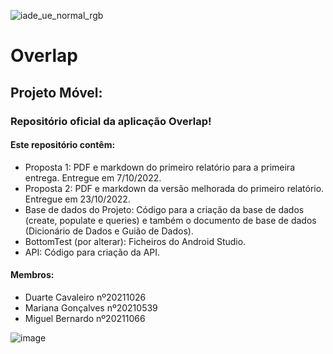 
![iade_ue_normal_rgb](https://user-images.githubusercontent.com/99985414/205151334-5ca3bd93-7b34-45f0-b8b6-d7f10de8261d.png)
# Overlap
## Projeto Móvel:

### Repositório oficial da aplicação Overlap!

#### Este repositório contêm:

* Proposta 1: PDF e markdown do primeiro relatório para a primeira entrega. Entregue em 7/10/2022.
* Proposta 2: PDF e markdown da versão melhorada do primeiro relatório. Entregue em 23/10/2022.
* Base de dados do Projeto: Código para a criação da base de dados (create, populate e queries) e também o documento de base de dados (Dicionário de Dados e Guião de Dados).
* BottomTest (por alterar): Ficheiros do Android Studio.
* API: Código para criação da API. 


#### Membros:
* Duarte Cavaleiro nº20211026
* Mariana Gonçalves nº20210539
* Miguel Bernardo nº20211066



![image](https://user-images.githubusercontent.com/85440320/201154548-7fa313f8-3fd2-4989-ae0b-fff58bf6b7cd.png)
